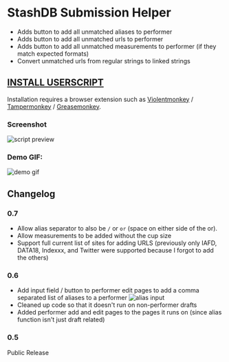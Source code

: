 # StashDB Submission Helper

-   Adds button to add all unmatched aliases to performer
-   Adds button to add all unmatched urls to performer
-   Adds button to add all unmatched measurements to performer (if they match expected formats)
-   Convert unmatched urls from regular strings to linked strings

## [**INSTALL USERSCRIPT**](https://raw.githubusercontent.com/stashapp/CommunityScripts/main/userscripts/StashDB_Submission_Helper/stashdb_submission_helper.user.js)

Installation requires a browser extension such as [Violentmonkey](https://violentmonkey.github.io/) / [Tampermonkey](https://www.tampermonkey.net/) / [Greasemonkey](https://www.greasespot.net/).

### Screenshot

![script preview](https://user-images.githubusercontent.com/1358708/178110989-3bc33371-e3bb-4064-8851-a9356b5a4882.png)

### Demo GIF:

![demo gif](https://monosnap.com/image/p4pkcqrKWYp3V5quHl5LWOAZUG3oAP)

## Changelog

### 0.7

-   Allow alias separator to also be `/` or `or` (space on either side of the or).
-   Allow measurements to be added without the cup size
-   Support full current list of sites for adding URLS (previously only IAFD, DATA18, Indexxx, and Twitter were supported because I forgot to add the others)

### 0.6

-   Add input field / button to performer edit pages to add a comma separated list of aliases to a performer
    ![alias input](https://user-images.githubusercontent.com/1358708/179358258-89385345-36ed-42ea-8b71-4f7e84d3a253.png)
-   Cleaned up code so that it doesn't run on non-performer drafts
-   Added performer add and edit pages to the pages it runs on (since alias function isn't just draft related)

### 0.5

Public Release
